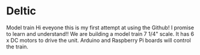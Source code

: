 # Deltic
Model train
Hi eveyone this is my first attempt at using the Github! I promise to learn and understand!!
We are building a model train 7 1/4" scale. It has 6 x DC motors to drive the unit.
Arduino and Raspberry Pi boards will control the train.
